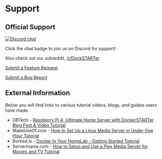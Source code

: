 # Support

## Official Support

[![Discord chat](https://img.shields.io/discord/477959324183035936.svg?style=flat-square&color=607D8B&logo=discord)](https://dockstarter.com/discord)

Click the chat badge to join us on Discord for support!

Also check out our subreddit, [/r/DockSTARTer](https://www.reddit.com/r/DockSTARTer/)

[Submit a Feature Request](https://github.com/GhostWriters/DockSTARTer/issues/new?template=feature_request.md)

[Submit a Bug Report](https://github.com/GhostWriters/DockSTARTer/issues/new?template=bug_report.md)

## External Information

Below you will find links to various tutorial videos, blogs, and guides users have made.

- DBTech - [Raspberry Pi 4: Ultimate Home Server with DockerSTARTer Blog Post & Video Tutorial](https://dbte.ch/dockstarter)
- MakeUseOf.com - [How to Set Up a Linux Media Server in Under One Hour Tutorial](https://www.makeuseof.com/tag/setup-linux-media-server/)
- Borked.io - [Docker In Your HomeLab - Getting Started Tutorial](https://borked.io/2019/02/13/docker-in-your-homelab.html)
- Servermania.com - [How to Setup and Use a Plex Media Server for Movies and TV Tutorial](https://www.servermania.com/kb/articles/how-to-use-plex-media-server/)
